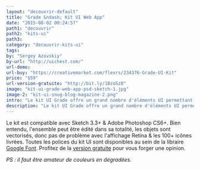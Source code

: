 ```yaml
---
layout: "decouvrir-default"
title: "Grade &ndash; Kit UI Web App"
date: "2015-08-02 00:24:57"
path1: "decouvrir"
path2: "kits-ui"
path3:
category: "decouvrir-kits-ui"
tags:
by: "Sergey Azovskiy"
by-url: "http://uichest.com/"
url-demo:
url-buy: "https://creativemarket.com/flexrs/234376-Grade-UI-Kit"
price: "$59"
url-version-gratuite: "http://bit.ly/1BzoSz8"
image: "kit-ui-grade-web-app-psd-sketch-1.jpg"
image-2: "kit-ui-snug-blog-magazine-2.png"
intro: "Le kit UI Grade offre un grand nombre d'éléments UI permettant de produire en quelques heures les premières itérations d'un projet de plateforme ou de Web app. Livré en deux teintes &ndash; claire et sombre &ndash; il couvre une large gamme de composants UI : navigation, listing, etc. Il y en a 10 au total."
description: "Le kit UI Grade offre un grand nombre d'éléments UI permettant de produire en quelques heures les premières itérations d'un projet de plateforme ou de Web app."
---
```


Le kit est compatible avec Sketch 3.3+ & Adobe Photoshop CS6+. Bien entendu, l'ensemble peut être édité dans sa totalité, les objets sont vectorisés, donc pas de problème avec l'affichage Retina & les 100+ icônes livrées. Toutes les polices du kit UI sont disponibles au sein de la libraire [Google Font](https://www.google.com/fonts
). Profitez de la [version gratuite](http://bit.ly/1BzoSz8) pour vous forger une opinion.

<em>PS : il faut être amateur de couleurs en dégradées.</em>
